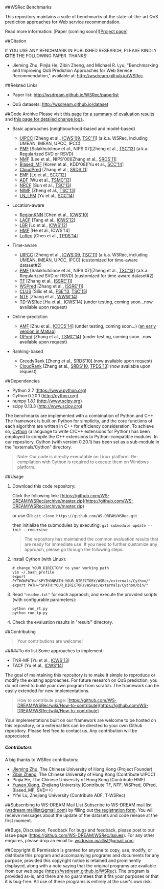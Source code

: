 ##WSRec Benchmarks

This repository maintains a suite of benchmarks of the state-of-the-art QoS prediction approaches for Web service recommendation.

Read more information: [Paper (coming soon)][[Project page](http://wsdream.github.io/WSRec)]


##Citation

If YOU USE ANY BENCHMARK IN PUBLISHED RESEARCH, PLEASE KINDLY **CITE** THE FOLLOWING PAPER. THANKS!

- Jieming Zhu, Pinjia He, Zibin Zheng, and Michael R. Lyu, "Benchmarking and Improving QoS Prediction Approaches for Web Service Recommendation," available at: http://wsdream.github.io/WSRec.


##Related Links
- Paper list: http://wsdream.github.io/WSRec/paperlist

- QoS datasets: http://wsdream.github.io/dataset


##Code Archive
Please visit [this page for a summary of evaluation results](http://wsdream.github.io/WSRec/evaluation_result.pdf) and [this page for detailed change logs](https://github.com/WS-DREAM/WSRec/releases).

- Basic approaches (neighbourhood-based and model-based)
  - [UIPCC](https://github.com/WS-DREAM/WSRec/tree/master/UIPCC) [Zheng et al., [ICWS'09](http://ieeexplore.ieee.org/xpls/abs_all.jsp?arnumber=5175854&tag=1), [TSC'11](http://ieeexplore.ieee.org/xpls/abs_all.jsp?arnumber=5674010)] \(a.k.a. WSRec, including UMEAN, IMEAN, UPCC, IPCC)
  - [PMF](https://github.com/WS-DREAM/WSRec/tree/master/PMF) [Salakhutdinov et al., NIPS'07][Zheng et al., [TSC'13](http://ieeexplore.ieee.org/xpls/abs_all.jsp?arnumber=6122009)] \(a.k.a. Regularized SVD or RSVD)
  - [NMF](https://github.com/WS-DREAM/WSRec/tree/master/NMF) [Lee et al., NIPS'00][Zhang et al., [SRDS'11](http://ieeexplore.ieee.org/xpls/abs_all.jsp?arnumber=6076756)]
  - [Biased_MF](https://github.com/WS-DREAM/WSRec/tree/master/Biased_MF) [Koren et al., KDD'08][Yu et al., [SCC'14](http://ieeexplore.ieee.org/xpl/articleDetails.jsp?arnumber=6930523)]
  - [CloudPred](https://github.com/WS-DREAM/WSRec/tree/master/CloudPred) [Zhang et al., [SRDS'11](http://ieeexplore.ieee.org/xpls/abs_all.jsp?arnumber=6076756)]
  - [EMF](https://github.com/WS-DREAM/WSRec/tree/master/EMF) [Lo et al., [SCC'12](http://ieeexplore.ieee.org/xpls/abs_all.jsp?arnumber=6274140)]
  - [ADF](https://github.com/WS-DREAM/WSRec/tree/master/ADF) [Wu et al., [TSMC'13](http://ieeexplore.ieee.org/xpls/abs_all.jsp?arnumber=6301755)]
  - [NRCF](https://github.com/WS-DREAM/WSRec/tree/master/NRCF) [Sun et al., [TSC'13](http://ieeexplore.ieee.org/xpls/abs_all.jsp?arnumber=6338940&tag=1)]
  - [NIMF](https://github.com/WS-DREAM/WSRec/tree/master/NIMF) [Zheng et al., [TSC'13](http://ieeexplore.ieee.org/xpls/abs_all.jsp?arnumber=6122009)]
  - [LN_LFM](https://github.com/WS-DREAM/WSRec/tree/master/LN_LFM) [Yu et al., [SCC'14](http://ieeexplore.ieee.org/xpl/articleDetails.jsp?arnumber=6930523)]

- Location-aware
  - [RegionKNN](https://github.com/WS-DREAM/WSRec/tree/master/Location-aware/RegionKNN) [Chen et al., [ICWS'10](http://ieeexplore.ieee.org/xpls/abs_all.jsp?arnumber=5552807)]
  - [LACF](https://github.com/WS-DREAM/WSRec/tree/master/Location-aware/LACF) [Tang et al., [ICWS'12](http://ieeexplore.ieee.org/xpls/abs_all.jsp?arnumber=6257808)]
  - [LBR](https://github.com/WS-DREAM/WSRec/tree/master/Location-aware/LBR) [Lo et al., [ICWS'12](http://ieeexplore.ieee.org/xpls/abs_all.jsp?arnumber=6257841)]
  - [HMF](https://github.com/WS-DREAM/WSRec/tree/master/Location-aware/HMF) [He et al., ICWS'14]
  - [LoRec](https://github.com/WS-DREAM/WSRec/tree/master/Location-aware/LoRec) [Chen et al., [TPDS'14](http://ieeexplore.ieee.org/xpls/abs_all.jsp?arnumber=6684151)]

- Time-aware
  - [UIPCC](https://github.com/WS-DREAM/WSRec/tree/master/Time-aware/UIPCC) [Zheng et al., [ICWS'09](http://ieeexplore.ieee.org/xpls/abs_all.jsp?arnumber=5175854&tag=1), [TSC'11](http://ieeexplore.ieee.org/xpls/abs_all.jsp?arnumber=5674010)] \(a.k.a. WSRec, including UMEAN, IMEAN, UPCC, IPCC) (customized for time-aware dataset#2)
  - [PMF](https://github.com/WS-DREAM/WSRec/tree/master/Time-aware/PMF) [Salakhutdinov et al., NIPS'07][Zheng et al., [TSC'13](http://ieeexplore.ieee.org/xpls/abs_all.jsp?arnumber=6122009)] \(a.k.a. Regularized SVD or RSVD) (customized for time-aware dataset#2)
  - [TF](https://github.com/WS-DREAM/WSRec/tree/master/Time-aware/TF) [Zhang et al., [ISSRE'11](http://ieeexplore.ieee.org/xpls/abs_all.jsp?arnumber=6132969&tag=1)]
  - [WSPred](https://github.com/WS-DREAM/WSRec/tree/master/Time-aware/WSPred) [Zhang et al., [ISSRE'11](http://ieeexplore.ieee.org/xpls/abs_all.jsp?arnumber=6132969&tag=1)]
  - [CLUS](https://github.com/WS-DREAM/WSRec/tree/master/Time-aware/CLUS) [Silic et al., [FSE'13](http://dl.acm.org/citation.cfm?id=2491424), [TSC'15](http://ieeexplore.ieee.org/xpl/articleDetails.jsp?arnumber=6874541)]  
  - [NTF](https://github.com/WS-DREAM/WSRec/tree/master/Time-aware/NTF) [Zhang et al., [WWW'14](http://dl.acm.org/citation.cfm?id=2568001)]
  - [TD-WSRec](https://github.com/WS-DREAM/WSRec/tree/master/Time-aware/TD-WSRec) [Hu et al., [ICWS'14](http://ieeexplore.ieee.org/xpl/articleDetails.jsp?arnumber=6928878)] \(under testing, coming soon...now available upon request)
  
- Online-prediction
  - [AMF](https://github.com/WS-DREAM/WSRec/tree/master/Online-prediction/AMF) [Zhu et al., [ICDCS'14](http://ieeexplore.ieee.org/xpls/abs_all.jsp?arnumber=6888908&tag=1)] \(under testing, coming soon...) ([an early version in Matlab](https://github.com/WS-DREAM/AMF_pack))
  - [OPred](https://github.com/WS-DREAM/WSRec/tree/master/Online-prediction/OPred) [Zhang et al., [TSMC'14](http://ieeexplore.ieee.org/xpl/articleDetails.jsp?arnumber=6720144)] \(under testing, coming soon...now available upon request)

- Ranking-based
  - [GreedyRank](https://github.com/WS-DREAM/WSRec/tree/master/Ranking-based/GreedyRank) [Zheng et al., [SRDS'10](http://ieeexplore.ieee.org/xpls/abs_all.jsp?arnumber=5623393)] \(now available upon request)
  - [CloudRank](https://github.com/WS-DREAM/WSRec/tree/master/Ranking-based/CloudRank) [Zheng et al., [SRDS'10](http://ieeexplore.ieee.org/xpls/abs_all.jsp?arnumber=5623393), [TPDS'13](http://ieeexplore.ieee.org/xpls/abs_all.jsp?arnumber=6320550)] \(now available upon request)



##Dependencies
- Python 2.7 (https://www.python.org)
- Cython 0.20.1 (http://cython.org)
- numpy 1.8.1 (http://www.scipy.org)
- scipy 0.13.3 (http://www.scipy.org)

The benchmarks are implemented with a combination of Python and C++. The framework is built on Python for simplicity, and the core functions of each algorithm are written in C++ for efficiency consideration. To achieve so, [Cython](http://cython.org/ "Cython's Web page") (a language to write C/C++ extensions for Python) has been employed to compile the C++ extensions to Python-compatible modules. In our repository, Cython (with version 0.20.1) has been set as a sub-module in the "externals/Cython" directory.

>Note: Our code is directly executable on Linux platform. Re-compilation with Cython is required to execute them on Windows platform. 



##Usage
1. Download this code repository:
    
	Click the following link: [https://github.com/WS-DREAM/WSRec/archive/master.zip](https://github.com/WS-DREAM/WSRec/archive/master.zip)

    or use Git: `git clone https://github.com/WS-DREAM/WSRec.git`
	
	then initialize the submodules by executing: `git submodule update --init --recursive`
  
    >The repository has maintained the common evaluation results that are ready for immediate use. If you need to further customize any approach, please go through the following steps.
2. Install Cython (with Linux):
	```
	# change YOUR_DIRECTORY to your working path  
    vim ~/.bash_profile  
    export PYTHONPATH="$PYTHONPATH:YOUR_DIRECTORY/WSRec/externals/Cython/"  
    export PATH="$PATH:YOUR_DIRECTORY/WSRec/externals/Cython/bin/"  
    ```  
3. Read `"readme.txt"` for each appraoch, and execute the provided scripts (with configurable parameters):
    
	```
    python run_rt.py  
    python run_tp.py  
    ```
4. Check the evaluation results in "result/" directory. 


##Contributing

>Your contributions are welcome!

#####To do list
Some approaches to implement:
- TNR-MF [Yu et al., [ICWS'13](http://ieeexplore.ieee.org/xpls/abs_all.jsp?arnumber=6649559&tag=1)]
- TACF [Yu et al., [ICWS'14](http://ieeexplore.ieee.org/xpl/abstractAuthors.jsp?reload=true&arnumber=6928907)]

The goal of maintaining this repository is to make it simple to reproduce or modify the existing approaches. For future research on QoS prediction, you do not need to build your own program from scratch. The framework can be easily extended for new implementations.

>How to contribute page: [https://github.com/WS-DREAM/WSRec/wiki/How-to-contribute](https://github.com/WS-DREAM/WSRec/wiki/How-to-contribute)

Your implementations built on our framework are welcome to be hosted on this repository, or a external link can be directed to your own Github repository. Please feel free to contact us. Any contribution will be appreciated.


##### Contributors
A big thanks to WSRec contributors:
- [Jieming Zhu](http://jiemingzhu.github.io/), The Chinese University of Hong Kong (Project Founder)
- [Zibin Zheng](http://www.zibinzheng.com/), The Chinese University of Hong Kong (Contribute UIPCC)
- Pinjia He, The Chinese University of Hong Kong (Contribute HMF)
- [Yuwen Xiong](https://github.com/Orpine), Zhejiang University (Contribute TF, NTF, WSPred, OPred, Biased_MF, SVD++)
- Yifei Lu, Zhejiang University (Contribute ADF, T-WSRec)


##Subscribing to WS-DREAM Mail List
Subscribe to WS-DREAM mail list (wsdream.maillist@gmail.com) by filling out [the registration form](http://goo.gl/forms/gYR00pABub). You will receive messages about the update of the datasets and code release at the first moment. 


##Bugs, Discussion, Feedback
For bugs and feedback, please post to our issue page (https://github.com/WS-DREAM/WSRec/issues). For any other enquires, please drop an email to: wsdream.maillist@gmail.com.

##Copyright &copy;
Permission is granted for anyone to copy, use, modify, or distribute this program and accompanying programs and documents for any purpose, provided this copyright notice is retained and prominently displayed, along with a 
note saying that the original programs are available from our web page (https://wsdream.github.io/WSRec). The program is provided as-is, and there are no guarantees that it fits your purposes or that it is bug-free. All use of these programs is entirely at the user's own risk.

